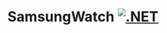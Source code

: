 # SamsungWatch  [![.NET](https://github.com/idea-solutions/SamsungWatch/actions/workflows/dotnet.yml/badge.svg)](https://github.com/idea-solutions/SamsungWatch/actions/workflows/dotnet.yml)
